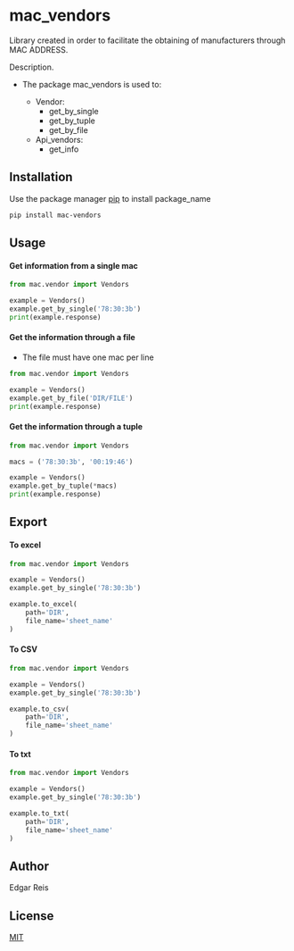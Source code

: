 # mac_vendors

Library created in order to facilitate the obtaining of manufacturers through MAC ADDRESS.

Description. 
- The package mac_vendors is used to:
	
	- Vendor: 
		- get_by_single 
		- get_by_tuple
		- get_by_file
	- Api_vendors:
		- get_info

## Installation

Use the package manager [pip](https://pip.pypa.io/en/stable/) to install package_name

```bash
pip install mac-vendors
```

## Usage 

#### Get information from a single mac
```python
from mac.vendor import Vendors

example = Vendors()
example.get_by_single('78:30:3b')
print(example.response)
```

#### Get the information through a file
- The file must have one mac per line
```python
from mac.vendor import Vendors

example = Vendors()
example.get_by_file('DIR/FILE')
print(example.response)
```

#### Get the information through a tuple
```python
from mac.vendor import Vendors

macs = ('78:30:3b', '00:19:46')

example = Vendors()
example.get_by_tuple(*macs)
print(example.response)
```

## Export

#### To excel
```python
from mac.vendor import Vendors

example = Vendors()
example.get_by_single('78:30:3b')

example.to_excel(
    path='DIR',
    file_name='sheet_name'
)
```

#### To CSV
```python
from mac.vendor import Vendors

example = Vendors()
example.get_by_single('78:30:3b')

example.to_csv(
    path='DIR',
    file_name='sheet_name'
)
```

#### To txt
```python
from mac.vendor import Vendors

example = Vendors()
example.get_by_single('78:30:3b')

example.to_txt(
    path='DIR',
    file_name='sheet_name'
)
```

## Author
Edgar Reis

## License
[MIT](https://choosealicense.com/licenses/mit/)